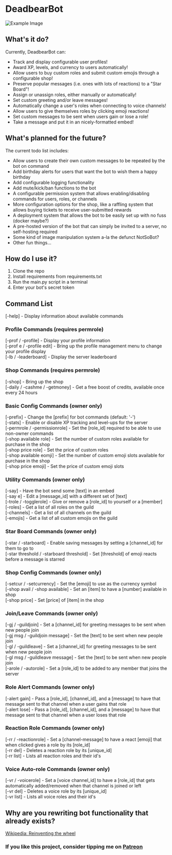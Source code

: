 # DeadbearBot
![Example Image](https://puu.sh/GlPqj/136b74f98e.gif)

## What's it do?
Currently, DeadbearBot can:
* Track and display configurable user profiles!
* Award XP, levels, and currency to users automatically!
* Allow users to buy custom roles and submit custom emojis through a configurable shop!
* Preserve popular messages (i.e. ones with lots of reactions) to a "Star Board"!
* Assign or unassign roles, either manually or automatically!
* Set custom greeting and/or leave messages!
* Automatically change a user's roles when connecting to voice channels!
* Allow users to give themselves roles by clicking emoji reactions!
* Set custom messages to be sent when users gain or lose a role!
* Take a message and put it in an nicely-formatted embed!

## What's planned for the future?
The current todo list includes:
* Allow users to create their own custom messages to be repeated by the bot on command
* Add birthday alerts for users that want the bot to wish them a happy birthday
* Add configurable logging functionality
* Add mute/kick/ban functions to the bot
* A configurable permission system that allows enabling/disabling commands for users, roles, or channels
* More configuration options for the shop, like a raffling system that allows buying tickets to receive user-submitted rewards
* A deployment system that allows the bot to be easily set up with no fuss (docker maybe?)
* A pre-hosted version of the bot that can simply be invited to a server, no self-hosting required
* Some kind of image manipulation system a-la the defunct NotSoBot?
* Other fun things...

## How do I use it?
1. Clone the repo
2. Install requirements from requirements.txt
3. Run the main.py script in a terminal
4. Enter your bot's secret token

## Command List ##
[-help] - Display information about available commands  

### Profile Commands (requires permrole)
[-prof / -profile] - Display your profile information  
[-prof e / -profile edit] - Bring up the profile management menu to change your profile display  
[-lb / -leaderboard] - Display the server leaderboard  

### Shop Commands (requires permrole)
[-shop] - Bring up the shop  
[-daily / -cashme / -getmoney] - Get a free boost of credits, available once every 24 hours  

### Basic Config Commands (owner only)
[-prefix] - Change the [prefix] for bot commands (default: '-')  
[-stats] - Enable or disable XP tracking and level-ups for the server  
[-permrole / -permissionrole] - Set the [role_id] required to be able to use non-owner commands  
[-shop available role] - Set the number of custom roles available for purchase in the shop  
[-shop price role] - Set the price of custom roles  
[-shop available eomji] - Set the number of custom emoji slots available for purchase in the shop  
[-shop price emoji] - Set the price of custom emoji slots  

### Utility Commands (owner only)
[-say] - Have the bot send some [text] in an embed  
[-say e] - Edit a [message_id] with a different set of [text]  
[-trole / -togglerole] - Give or remove a [role_id] to yourself or a [member]  
[-roles] - Get a list of all roles on the guild  
[-channels] - Get a list of all channels on the guild  
[-emojis] - Get a list of all custom emojis on the guild  

### Star Board Commands (owner only)
[-star / -starboard] - Enable saving messages by setting a [channel_id] for them to go to  
[-star threshold / -starboard threshold] - Set [threshold] of emoji reacts before a message is starred  

### Shop Config Commands (owner only)
[-setcur / -setcurrency] - Set the [emoji] to use as the currency symbol  
[-shop avail / -shop available] - Set an [item] to have a [number] available in shop  
[-shop price] - Set [price] of [item] in the shop  

### Join/Leave Commands (owner only)
[-gj / -guildjoin] - Set a [channel_id] for greeting messages to be sent when new people join  
[-gj msg / -guildjoin message] - Set the [text] to be sent when new people join  
[-gl / -guildleave] - Set a [channel_id] for greeting messages to be sent when new people join  
[-gl msg / -guildleave message] - Set the [text] to be sent when new people join  
[-arole / -autorole] - Set a [role_id] to be added to any member that joins the server  

### Role Alert Commands (owner only)
[-alert gain] - Pass a [role_id], [channel_id], and a [message] to have that message sent to that channel when a user gains that role  
[-alert lose] - Pass a [role_id], [channel_id], and a [message] to have that message sent to that channel when a user loses that role  

### Reaction Role Commands (owner only)
[-rr / -reactionrole] - Set a [channel-message] to have a react [emoji] that when clicked gives a role by its [role_id]  
[-rr del] - Deletes a reaction role by its [unique_id]  
[-rr list] - Lists all reaction roles and their id's  

### Voice Auto-role Commands (owner only)
[-vr / -voicerole] - Set a [voice channel_id] to have a [role_id] that gets automatically added/removed when that channel is joined or left  
[-vr del] - Deletes a voice role by its [unique_id]  
[-vr list] - Lists all voice roles and their id's  


## Why are you rewriting bot functionality that already exists?
[Wikipedia: Reinventing the wheel](https://en.wikipedia.org/wiki/Reinventing_the_wheel)


### If you like this project, consider tipping me on [Patreon](https://www.patreon.com/DEADBEAR)
